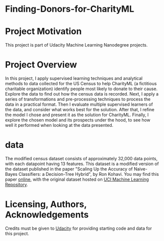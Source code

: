 # Finding-Donors-for-CharityML
# Project Motivation
This project is part of Udacity Machine Learning Nanodegree projects.
# Project Overview
In this project, I apply supervised learning techniques and analytical methods to data collected for the US Census to help CharityML (a fictitious charitable organization) identify people most likely to donate to their cause. Explore the data to find out how the census data is recorded. Next, I apply a series of transformations and pre-processing techniques to process the data in a practical format. Then I evaluate multiple supervised learners of the data, and consider what works best for the solution. After that, I refine the model I chose and present it as the solution for CharityML. Finally, I explore the chosen model and its prospects under the hood, to see how well it performed when looking at the data presented.
# data
The modified census dataset consists of approximately 32,000 data points, with each datapoint having 13 features. This dataset is a modified version of the dataset published in the paper "Scaling Up the Accuracy of Naive-Bayes Classifiers: a Decision-Tree Hybrid", by Ron Kohavi. You may find this paper [online](https://www.aaai.org/Papers/KDD/1996/KDD96-033.pdf), with the original dataset hosted on [UCI Machine Learning Repository](https://archive.ics.uci.edu/ml/datasets/Census+Income).
# Licensing, Authors, Acknowledgements
Credits must be given to [Udacity](https://www.udacity.com/) for providing starting code and data for this project.
